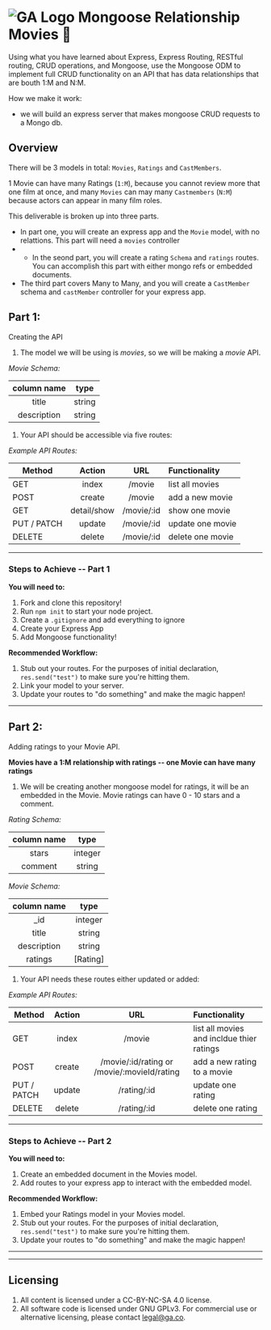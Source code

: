 # ![GA Logo](https://ga-dash.s3.amazonaws.com/production/assets/logo-9f88ae6c9c3871690e33280fcf557f33.png) Mongoose Relationship Movies 🎥

Using what you have learned about Express, Express Routing, RESTful routing, CRUD operations, and Mongoose, use the Mongoose ODM to implement full CRUD functionality on an API that has data relationships that are bouth 1:M and N:M.

How we make it work: 
- we will build an express server that makes mongoose CRUD requests to a Mongo db. 

## Overview

There will be 3 models in total: `Movies`, `Ratings` and `CastMembers`. 

1 Movie can have many Ratings (`1:M`), because you cannot review more that one film at once, and many `Movies` can may many `Castmembers` (`N:M`) because actors can appear in many film roles.

This deliverable is broken up into three parts.

* In part one, you will create an express app and the `Movie` model, with no relattions. This part will need a `movies` controller
* * In the seond part, you will create a rating `Schema` and `ratings` routes. You can accomplish this part with either mongo refs or embedded documents.
* The third part covers Many to Many, and you will create a `CastMember` schema and `castMember` controller for your express app.

## **Part 1**: 

Creating the API

1. The  model we will be using is _*movies*_, so we will be making a _*movie*_ API. 

*Movie Schema:*

| column name | type |
|:-----------:|:----:|
| title | string |
| description | string |


1. Your API should be accessible via five routes: 

*Example API Routes:*

| Method | Action | URL | Functionality |
|--------|:------:|:---:|:--------------|
| GET | index | /movie | list all movies  |
| POST | create | /movie | add a new movie |
| GET | detail/show | /movie/:id | show one movie |
| PUT / PATCH | update | /movie/:id | update one movie |
| DELETE | delete | /movie/:id | delete one movie |

-------

### **Steps to Achieve -- Part 1**

**You will need to:**
1. Fork and clone this repository!
2. Run `npm init` to start your node project. 
3. Create a `.gitignore` and add everything to ignore
4. Create your Express App
5. Add Mongoose functionality!

**Recommended Workflow:**
1. Stub out your routes. For the purposes of initial declaration, `res.send("test")` to make sure you're hitting them.
2. Link your model to your server.
3. Update your routes to "do something" and make the magic happen!

-------

## **Part 2**: 

Adding ratings to your Movie API.

**Movies have a 1:M relationship with ratings -- one Movie can have many ratings**

1. We will be creating another mongoose model for ratings, it will be an embedded in the Movie. Movie ratings can have 0 - 10 stars and a comment.

*Rating Schema:*

| column name | type |
|:-----------:|:----:|
| stars | integer |
| comment | string |

*Movie Schema:*

| column name | type |
|:-----------:|:----:|
| \_id | integer |
| title | string |
| description | string |
| ratings | [Rating] |


1. Your API needs these routes either updated or added: 

*Example API Routes:*

| Method | Action | URL | Functionality |
|--------|:------:|:---:|:--------------|
| GET | index | /movie | list all movies and incldue thier ratings |
| POST | create | /movie/:id/rating or /movie/:movieId/rating | add a new rating to a movie |
| PUT / PATCH | update | /rating/:id | update one rating |
| DELETE | delete | /rating/:id | delete one rating |

-------

### **Steps to Achieve -- Part 2**

**You will need to:**
1. Create an embedded document in the Movies model.
2. Add routes to your express app to interact with the embedded model.

**Recommended Workflow:**
1. Embed your Ratings model in your Movies model.
2. Stub out your routes. For the purposes of initial declaration, `res.send("test")` to make sure you're hitting them.
3. Update your routes to "do something" and make the magic happen!

-------


<!-- ## **Part 3** (Bonus): 

Adding CastMembers to your movie API.

**CastMembers have a M:M relationship with ratings -- one Movie can have many CastMembers and CastMembers can be in many movies**

1. The last model we will be adding to our API is castMembers. Many castmembers can be in many movies -- so we will have to use references.

*castMembers Schema:*

| column name | type |
|:-----------:|:----:|
| name | string |
| bio | string |
| filmography | reference to movies schema |

*Movie Schema:*

| column name | type |
|:-----------:|:----:|
| title | string |
| description | string |
| ratings | [Rating] |
| cast | reference to castMembers schema |


1. Your API needs these routes either updated or added: 

*Example API Routes:*

| Method | Action | URL | Functionality |
|--------|:------:|:---:|:--------------|
| GET | index | /movie | list all movies and incldue thier cast members |
| POST | create | /castMember | create a new castMember |
| PUT | update | /castMember/:id | update a castMember |
| DELETE | delete | /castMember/:id | delete one castMamber |
| PUT | update | /movie/:id/castMember | add a new cast member to a movie |
| PUT | update | /castMember/movie or /castMember/:castMemberId/movie/:movieId | add a new cast member to a movie |

-------

### **Steps to Achieve -- Part 3**

**You will need to:**
1. Create a castMembers model with a reference to the movies model
2. reference the cast members in the movie model
3. Add routes to your express app to interact with the new models

**Recommended Workflow:**
1. Embed your Ratings model in your Movies model.
2. Stub out your routes. For the purposes of initial declaration, `res.send("test")` to make sure you're hitting them.
3. Update your routes to "do something" and make the magic happen!

------- -->


---

## Licensing
1. All content is licensed under a CC-BY-NC-SA 4.0 license.
2. All software code is licensed under GNU GPLv3. For commercial use or alternative licensing, please contact legal@ga.co.
